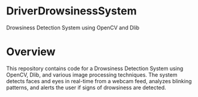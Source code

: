 # DriverDrowsinessSystem
Drowsiness Detection System using OpenCV and Dlib
# Overview
This repository contains code for a Drowsiness Detection System using OpenCV, Dlib, and various image processing techniques. The system detects faces and eyes in real-time from a webcam feed, analyzes blinking patterns, and alerts the user if signs of drowsiness are detected.
